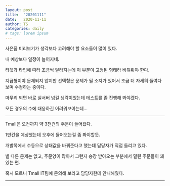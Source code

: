 ```yaml
---
layout: post
title:  "20201111"
date:   2020-11-11
author: TS
categories: daily
# tags: lorem ipsum
---
```


사은품 미리보기가 생각보다 고려해야 할 요소들이 많이 있다.

내 예상보다 일정이 늘어지네.

타겟과 타입에 따라 조금씩 달라지는데 이 부분이 고정된 형태라 바꿔줘야 한다.

지급형이야 문제되지 않지만 선택형은 문제가 될 소지가 있어서 조금 더 자세히 들여다보며 수정하는 중이다.

마무리 되면 바로 실서버 넘길 생각이었는데 테스트를 좀 진행해 봐야겠다.

모든 경우의 수에 대응하긴 어려워보이는데...

---

Tmall은 오전까지 약 3천건의 주문이 들어왔다.

1만건을 예상했는데 오후에 들어오는걸 좀 봐야할듯.

개발쪽에서 수동으로 상태값을 바꿔준다고 했는데 담당자가 직접 돌리고 있다.

별 다른 문제는 없고, 주문양이 많아서 그런지 송장 받아오는 부분에서 밀린 주문들이 꽤 있는 편.

혹시 모르니 Tmall IT팀에 문의해 보라고 담당자한테 안내해줬다.

---

